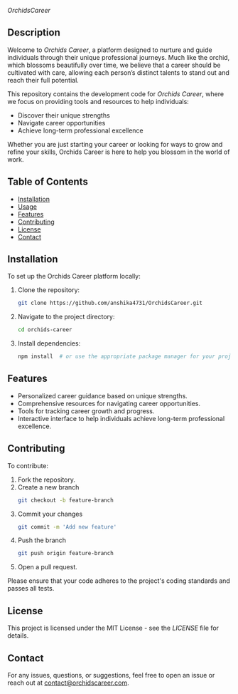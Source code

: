 *OrchidsCareer*
## Description

Welcome to *Orchids Career*, a platform designed to nurture and guide individuals through their unique professional journeys. Much like the orchid, which blossoms beautifully over time, we believe that a career should be cultivated with care, allowing each person’s distinct talents to stand out and reach their full potential.

This repository contains the development code for *Orchids Career*, where we focus on providing tools and resources to help individuals:

- Discover their unique strengths
- Navigate career opportunities
- Achieve long-term professional excellence

Whether you are just starting your career or looking for ways to grow and refine your skills, Orchids Career is here to help you blossom in the world of work.

## Table of Contents
- [Installation](#installation)
- [Usage](#usage)
- [Features](#features)
- [Contributing](#contributing)
- [License](#license)
- [Contact](#contact)

## Installation
To set up the Orchids Career platform locally:

1. Clone the repository:
   ```bash
   git clone https://github.com/anshika4731/OrchidsCareer.git

2. Navigate to the project directory:
   ```bash
   cd orchids-career

3. Install dependencies:
   ```bash
   npm install  # or use the appropriate package manager for your project

## Features
- Personalized career guidance based on unique strengths.
- Comprehensive resources for navigating career opportunities.
- Tools for tracking career growth and progress.
- Interactive interface to help individuals achieve long-term professional excellence.

## Contributing 
To contribute:

1. Fork the repository.
2. Create a new branch 
   ```bash
   git checkout -b feature-branch
3. Commit your changes 
   ```bash
   git commit -m 'Add new feature'
4. Push the branch 
   ```bash
   git push origin feature-branch
5. Open a pull request.

Please ensure that your code adheres to the project's coding standards and passes all tests.

## License
This project is licensed under the MIT License - see the *LICENSE* file for details.

## Contact
For any issues, questions, or suggestions, feel free to open an issue or reach out at contact@orchidscareer.com.
